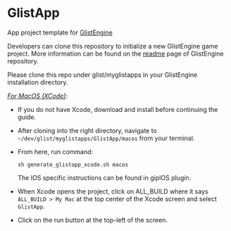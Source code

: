 # GlistApp

App project template for [GlistEngine](https://github.com/GlistEngine/GlistEngine)

Developers can clone this repository to initialize a new GlistEngine game project. More information can be found on the [readme](https://github.com/GlistEngine/GlistEngine/blob/main/README.md) page of GlistEngine repository.

Please clone this repo under glist/myglistapps in your GlistEngine installation directory.

<u>_For MacOS (XCode)_</u>:

- If you do not have Xcode, download and install before continuing the guide.

- After cloning into the right directory, navigate to `~/dev/glist/myglistapps/GlistApp/macos` from your terminal.

- From here, run command:

  `sh generate_glistapp_xcode.sh macos`
  
  The IOS specific instructions can be found in gipIOS plugin. 

- When Xcode opens the project, click on ALL_BUILD where it says `ALL_BUILD > My Mac` at the top center of the Xcode screen and select `GlistApp`.

- Click on the run button at the top-left of the screen.

